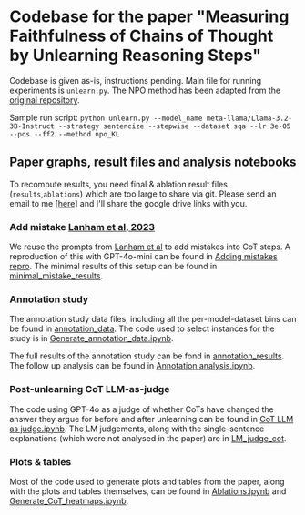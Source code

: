 # Codebase for the paper "Measuring Faithfulness of Chains of Thought by Unlearning Reasoning Steps"

Codebase is given as-is, instructions pending.
Main file for running experiments is `unlearn.py`. The NPO method has been adapted from the [original repository](https://github.com/licong-lin/negative-preference-optimization).

Sample run script: `python unlearn.py --model_name meta-llama/Llama-3.2-3B-Instruct --strategy sentencize --stepwise --dataset sqa --lr 3e-05 --pos --ff2 --method npo_KL`

## Paper graphs, result files and analysis notebooks

To recompute results, you need final & ablation result files (`results`,`ablations`) which are too large to share via git. Please send an email to me [\[here\]](mailto:martin.tutek@gmail.com) and I'll share the google drive links with you.

### Add mistake [Lanham et al, 2023](https://arxiv.org/abs/2307.13702)
We reuse the prompts from [Lanham et al](https://arxiv.org/abs/2307.13702) to add mistakes into CoT steps. A reproduction of this with GPT-4o-mini can be found in [Adding mistakes repro](Adding%20mistakes%20repro.ipynb). The minimal results of this setup can be found in [minimal_mistake_results](minimal_mistake_results).

### Annotation study

The annotation study data files, including all the per-model-dataset bins can be found in [annotation_data](annotation_data).
The code used to select instances for the study is in [Generate_annotation_data.ipynb](Generate_annotation_data.ipynb).

The full results of the annotation study can be fond in [annotation_results](annotation_results).
The follow up analysis can be found in [Annotation analysis.ipynb](Annotation%20analysis.ipynb).

### Post-unlearning CoT LLM-as-judge

The code using GPT-4o as a judge of whether CoTs have changed the answer they argue for before and after unlearning can be found in [CoT LLM as judge.ipynb](CoT%20LLM%20as%20judge.ipynb).
The LM judgements, along with the single-sentence explanations (which were not analysed in the paper) are in [LM_judge_cot](LM_judge_cot).

### Plots & tables
Most of the code used to generate plots and tables from the paper, along with the plots and tables themselves, can be found in [Ablations.ipynb](Ablations.ipynb) and [Generate_CoT_heatmaps.ipynb](Generate_CoT_heatmaps.ipynb).
